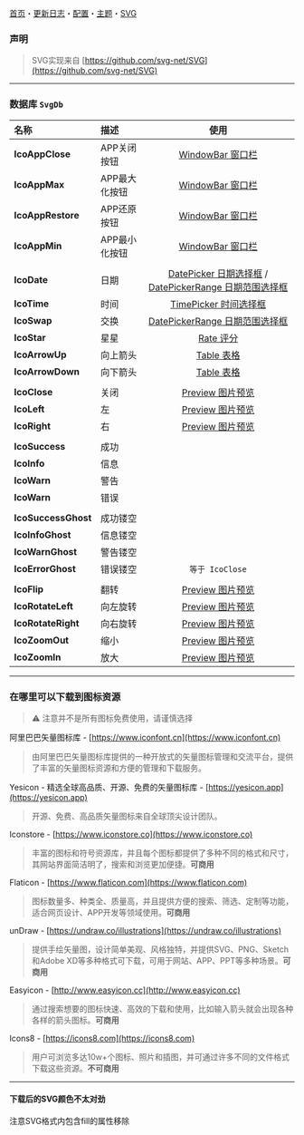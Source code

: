 ﻿[首页](Home.md)・[更新日志](UpdateLog.md)・[配置](Config.md)・[主题](Theme.md)・[SVG](SVG.md)

### 声明

> SVG实现来自 [https://github.com/svg-net/SVG](https://github.com/svg-net/SVG)

---

### 数据库 `SvgDb`

名称 | 描述 | 使用 |
:--|:--|:--:|
**IcoAppClose** | APP关闭按钮 | [WindowBar 窗口栏](Control/WindowBar) |
**IcoAppMax** | APP最大化按钮 | [WindowBar 窗口栏](Control/WindowBar) |
**IcoAppRestore** | APP还原按钮 | [WindowBar 窗口栏](Control/WindowBar) |
**IcoAppMin** | APP最小化按钮 | [WindowBar 窗口栏](Control/WindowBar) |
|||
**IcoDate** | 日期 | [DatePicker 日期选择框](Control/DatePicker) / [DatePickerRange 日期范围选择框](Control/DatePicker#datepickerrange) |
**IcoTime** | 时间 | [TimePicker 时间选择框](Control/TimePicker) |
**IcoSwap** | 交换 | [DatePickerRange 日期范围选择框](Control/DatePicker#datepickerrange) |
**IcoStar** | 星星 | [Rate 评分](Control/Rate) |
**IcoArrowUp** | 向上箭头 | [Table 表格](Control/Table) |
**IcoArrowDown** | 向下箭头 | [Table 表格](Control/Table) |
|||
**IcoClose** | 关闭 | [Preview 图片预览](Control/Preview) |
**IcoLeft** | 左 | [Preview 图片预览](Control/Preview) |
**IcoRight** | 右 | [Preview 图片预览](Control/Preview) |
|||
**IcoSuccess** | 成功 |  |
**IcoInfo** | 信息 |  |
**IcoWarn** | 警告 |  |
**IcoWarn** | 错误 |  |
|||
**IcoSuccessGhost** | 成功镂空 |  |
**IcoInfoGhost** | 信息镂空 |  |
**IcoWarnGhost** | 警告镂空 |  |
**IcoErrorGhost** | 错误镂空 | `等于 IcoClose` |
|||
**IcoFlip** | 翻转 | [Preview 图片预览](Control/Preview) |
**IcoRotateLeft** | 向左旋转 | [Preview 图片预览](Control/Preview) |
**IcoRotateRight** | 向右旋转 | [Preview 图片预览](Control/Preview) |
**IcoZoomOut** | 缩小 | [Preview 图片预览](Control/Preview) |
**IcoZoomIn** | 放大 | [Preview 图片预览](Control/Preview) |

---

### 在哪里可以下载到图标资源

> ⚠ 注意并不是所有图标免费使用，请谨慎选择

阿里巴巴矢量图标库 - [https://www.iconfont.cn](https://www.iconfont.cn)
> 由阿里巴巴矢量图标库提供的一种开放式的矢量图标管理和交流平台，提供了丰富的矢量图标资源和方便的管理和下载服务。

Yesicon - 精选全球高品质、开源、免费的矢量图标库 - [https://yesicon.app](https://yesicon.app)
> 开源、免费、高品质矢量图标来自全球顶尖设计团队。

Iconstore - [https://www.iconstore.co](https://www.iconstore.co)
> 丰富的图标和符号资源库，并且每个图标都提供了多种不同的格式和尺寸，其网站界面简洁明了，搜索和浏览更加便捷。**可商用**

Flaticon - [https://www.flaticon.com](https://www.flaticon.com)
> 图标数量多、种类全、质量高，并且提供方便的搜索、筛选、定制等功能，适合网页设计、APP开发等领域使用。**可商用**

unDraw - [https://undraw.co/illustrations](https://undraw.co/illustrations)
> 提供手绘矢量图，设计简单美观、风格独特，并提供SVG、PNG、Sketch和Adobe XD等多种格式可下载，可用于网站、APP、PPT等多种场景。**可商用**

Easyicon - [http://www.easyicon.cc](http://www.easyicon.cc)
> 通过搜索想要的图标快速、高效的下载和使用，比如输入箭头就会出现各种各样的箭头图标。**可商用**

Icons8 - [https://icons8.com](https://icons8.com)
> 用户可浏览多达10w+个图标、照片和插图，并可通过许多不同的文件格式下载这些资源。**不可商用**

---

#### 下载后的SVG颜色不太对劲

注意SVG格式内包含fill的属性移除